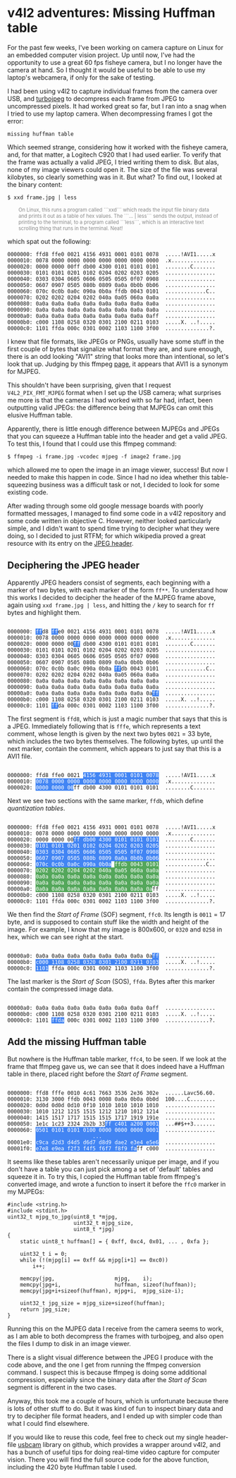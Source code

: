 v4l2 adventures: Missing Huffman table
======================================

For the past few weeks, I've been working on camera capture on Linux for an embedded computer vision project. Up until now, I've had the opportunity to use a great 60 fps fisheye camera, but I no longer have the camera at hand. So I thought it would be useful to be able to use my laptop's webcamera, if only for the sake of testing.

I had been using v4l2 to capture individual frames from the camera over USB, and [turbojpeg](http://www.libjpeg-turbo.org/) to decompress each frame from JPEG to uncompressed pixels. It had worked great so far, but I ran into a snag when I tried to use my laptop camera. When decompressing frames I got the error:
```
missing huffman table
```
Which seemed strange, considering how it worked with the fisheye camera, and, for that matter, a Logitech C920 that I had used earlier. To verify that the frame was actually a valid JPEG, I tried writing them to disk. But alas, none of my image viewers could open it. The size of the file was several kilobytes, so clearly something was in it. But what? To find out, I looked at the binary content:
```
$ xxd frame.jpg | less
```
<div style="color:#888; font-size: 80%; width: 90%; margin: 0 auto;"><p>
On Linux, this runs a program called ```xxd``` which reads the input file binary data and prints it out as a table of hex values. The ```... | less``` sends the output, instead of printing to the terminal, to a program called ```less```, which is an interactive text scrolling thing that runs in the terminal. Neat!</p>
</div>

which spat out the following:
```
0000000: ffd8 ffe0 0021 4156 4931 0001 0101 0078  .....!AVI1.....x
0000010: 0078 0000 0000 0000 0000 0000 0000 0000  .x..............
0000020: 0000 0000 00ff db00 4300 0101 0101 0101  ........C.......
0000030: 0101 0101 0201 0102 0204 0202 0203 0205  ................
0000040: 0303 0304 0605 0606 0505 0505 0f07 0908  ................
0000050: 0607 0907 0505 080b 0809 0a0a 0b0b 0b06  ................
0000060: 070c 0c0b 0a0c 090a 0b0a ffdb 0043 0101  .............C..
0000070: 0202 0202 0204 0202 040a 0a05 060a 0a0a  ................
0000080: 0a0a 0a0a 0a0a 0a0a 0a0a 0a0a 0a0a 0a0a  ................
0000090: 0a0a 0a0a 0a0a 0a0a 0a0a 0a0a 0a0a 0a0a  ................
00000a0: 0a0a 0a0a 0a0a 0a0a 0a0a 0a0a 0a0a 0aff  ................
00000b0: c000 1108 0258 0320 0301 2100 0211 0103  .....X. ..!.....
00000c0: 1101 ffda 000c 0301 0002 1103 1100 3f00  ..............?.
```

I knew that file formats, like JPEGs or PNGs, usually have some stuff in the first couple of bytes that signalize what format they are, and sure enough, there is an odd looking "AVI1" string that looks more than intentional, so let's look that up. Judging by this ffmpeg [page](https://www.ffmpeg.org/ffmpeg-bitstream-filters.html#mjpeg2jpeg), it appears that AVI1 is a synonym for MJPEG.

This shouldn't have been surprising, given that I request ```V4L2_PIX_FMT_MJPEG``` format when I set up the USB camera; what surprises me more is that the cameras I had worked with so far had, infact, been outputting valid JPEGs: the difference being that MJPEGs can omit this elusive Huffman table.

Apparently, there is little enough difference between MJPEGs and JPEGs that you can squeeze a Huffman table into the header and get a valid JPEG. To test this, I found that I could use this ffmpeg command:
```
$ ffmpeg -i frame.jpg -vcodec mjpeg -f image2 frame.jpg
```
which allowed me to open the image in an image viewer, success! But now I needed to make this happen in code. Since I had no idea whether this table-squeezing business was a difficult task or not, I decided to look for some existing code.

After wading through some old google message boards with poorly formatted messages, I managed to find some code in a v4l2 repository and some code written in objective C. However, neither looked particularly simple, and I didn't want to spend time trying to decipher what they were doing, so I decided to just RTFM; for which wikipedia proved a great resource with its entry on the [JPEG header](https://en.wikipedia.org/wiki/JPEG#Syntax_and_structure).

Deciphering the JPEG header
---------------------------

Apparently JPEG headers consist of segments, each beginning with a marker of two bytes, with each marker of the form ```ff**```. To understand how this works I decided to decipher the header of the MJPEG frame above, again using ```xxd frame.jpg | less```, and hitting the ```/``` key to search for ```ff``` bytes and highlight them.

<style>
#xxd1 { background: #4285F4; color: #fff; }
#xxd2 { background: #54A75B; color: #fff; }
</style>

<pre><code>
0000000: <span id="xxd1">ff</span>d8 <span id="xxd1">ff</span>e0 0021 4156 4931 0001 0101 0078  .....!AVI1.....x
0000010: 0078 0000 0000 0000 0000 0000 0000 0000  .x..............
0000020: 0000 0000 00<span id="xxd1">ff</span> db00 4300 0101 0101 0101  ........C.......
0000030: 0101 0101 0201 0102 0204 0202 0203 0205  ................
0000040: 0303 0304 0605 0606 0505 0505 0f07 0908  ................
0000050: 0607 0907 0505 080b 0809 0a0a 0b0b 0b06  ................
0000060: 070c 0c0b 0a0c 090a 0b0a <span id="xxd1">ff</span>db 0043 0101  .............C..
0000070: 0202 0202 0204 0202 040a 0a05 060a 0a0a  ................
0000080: 0a0a 0a0a 0a0a 0a0a 0a0a 0a0a 0a0a 0a0a  ................
0000090: 0a0a 0a0a 0a0a 0a0a 0a0a 0a0a 0a0a 0a0a  ................
00000a0: 0a0a 0a0a 0a0a 0a0a 0a0a 0a0a 0a0a 0a<span id="xxd1">ff</span>  ................
00000b0: c000 1108 0258 0320 0301 2100 0211 0103  .....X. ..!.....
00000c0: 1101 <span id="xxd1">ff</span>da 000c 0301 0002 1103 1100 3f00  ..............?.
</pre></code>

The first segment is ```ffd8```, which is just a magic number that says that this is a JPEG. Immediately following that is ```fffe```, which represents a text comment, whose length is given by the next two bytes ```0021``` = 33 byte, which includes the two bytes themselves. The following bytes, up until the next marker, contain the comment, which appears to just say that this is a AVI1 file.

<pre><code>
0000000: ffd8 ffe0 0021 <span id="xxd1">4156 4931 0001 0101 0078</span>  .....!AVI1.....x
0000010: <span id="xxd1">0078 0000 0000 0000 0000 0000 0000 0000</span>  .x..............
0000020: <span id="xxd1">0000 0000 00</span>ff db00 4300 0101 0101 0101  ........C.......
</pre></code>

Next we see two sections with the same marker, ```ffdb```, which define *quantization tables*.

<pre><code>
0000000: ffd8 ffe0 0021 4156 4931 0001 0101 0078  .....!AVI1.....x
0000010: 0078 0000 0000 0000 0000 0000 0000 0000  .x..............
0000020: 0000 0000 00<span id="xxd1">ff db00 4300 0101 0101 0101</span>  ........C.......
0000030: <span id="xxd1">0101 0101 0201 0102 0204 0202 0203 0205</span>  ................
0000040: <span id="xxd1">0303 0304 0605 0606 0505 0505 0f07 0908</span>  ................
0000050: <span id="xxd1">0607 0907 0505 080b 0809 0a0a 0b0b 0b06</span>  ................
0000060: <span id="xxd1">070c 0c0b 0a0c 090a 0b0a</span> <span id="xxd2">ffdb 0043 0101</span>  .............C..
0000070: <span id="xxd2">0202 0202 0204 0202 040a 0a05 060a 0a0a</span>  ................
0000080: <span id="xxd2">0a0a 0a0a 0a0a 0a0a 0a0a 0a0a 0a0a 0a0a</span>  ................
0000090: <span id="xxd2">0a0a 0a0a 0a0a 0a0a 0a0a 0a0a 0a0a 0a0a</span>  ................
00000a0: <span id="xxd2">0a0a 0a0a 0a0a 0a0a 0a0a 0a0a 0a0a 0a</span>ff  ................
00000b0: c000 1108 0258 0320 0301 2100 0211 0103  .....X. ..!.....
00000c0: 1101 ffda 000c 0301 0002 1103 1100 3f00  ..............?.
</pre></code>

We then find the *Start of Frame* (SOF) segment, ```ffc0```. Its length is ```0011``` = 17 byte, and is supposed to contain stuff like the width and height of the image. For example, I know that my image is 800x600, or ```0320``` and ```0258``` in hex, which we can see right at the start.

<pre><code>
00000a0: 0a0a 0a0a 0a0a 0a0a 0a0a 0a0a 0a0a 0a<span id="xxd1">ff</span>  ................
00000b0: <span id="xxd1">c000 1108 0258 0320 0301 2100 0211 0103</span>  .....X. ..!.....
00000c0: <span id="xxd1">1101</span> ffda 000c 0301 0002 1103 1100 3f00  ..............?.
</pre></code>

The last marker is the *Start of Scan* (SOS), ```ffda```. Bytes after this marker contain the compressed image data.

<pre><code>
00000a0: 0a0a 0a0a 0a0a 0a0a 0a0a 0a0a 0a0a 0aff  ................
00000b0: c000 1108 0258 0320 0301 2100 0211 0103  .....X. ..!.....
00000c0: 1101 <span id="xxd1">ffda</span> 000c 0301 0002 1103 1100 3f00  ..............?.
</pre></code>

Add the missing Huffman table
-----------------------------
But nowhere is the Huffman table marker, ```ffc4```, to be seen. If we look at the frame that ffmpeg gave us, we can see that it does indeed have a Huffman table in there, placed right before the *Start of Frame* segment.

<pre><code>
0000000: ffd8 fffe 0010 4c61 7663 3536 2e36 302e  ......Lavc56.60.
0000010: 3130 3000 ffdb 0043 0008 0a0a 0b0a 0b0d  100....C........
0000020: 0d0d 0d0d 0d10 0f10 1010 1010 1010 1010  ................
0000030: 1010 1212 1215 1515 1212 1210 1012 1214  ................
0000040: 1415 1517 1717 1515 1515 1717 1919 191e  ................
0000050: 1e1c 1c23 2324 2b2b 33<span id="xxd1">ff c401 a200 0001</span>  ...##$++3.......
0000060: <span id="xxd1">0501 0101 0101 0100 0000 0000 0000 0001</span>  ................
         <span id="xxd1">                  ...                  </span>
00001e0: <span id="xxd1">c9ca d2d3 d4d5 d6d7 d8d9 dae2 e3e4 e5e6</span>  ................
00001f0: <span id="xxd1">e7e8 e9ea f2f3 f4f5 f6f7 f8f9 fa</span>ff c000  ................
</pre></code>

It seems like these tables aren't necessarily unique per image, and if you don't have a table you can just pick among a set of 'default' tables and squeeze it in. To try this, I copied the Huffman table from ffmpeg's converted image, and wrote a function to insert it before the ```ffc0``` marker in my MJPEGs:

```
#include <string.h>
#include <stdint.h>
uint32_t mjpg_to_jpg(uint8_t *mjpg,
                     uint32_t mjpg_size,
                     uint8_t *jpg)
{
    static uint8_t huffman[] = { 0xff, 0xc4, 0x01, ... , 0xfa };

    uint32_t i = 0;
    while (!(mjpg[i] == 0xff && mjpg[i+1] == 0xc0))
        i++;

    memcpy(jpg,                   mjpg,    i);
    memcpy(jpg+i,                 huffman, sizeof(huffman));
    memcpy(jpg+i+sizeof(huffman), mjpg+i,  mjpg_size-i);

    uint32_t jpg_size = mjpg_size+sizeof(huffman);
    return jpg_size;
}
```

Running this on the MJPEG data I receive from the camera seems to work, as I am able to both decompress the frames with turbojpeg, and also open the files I dump to disk in an image viewer.

There is a slight visual difference between the JPEG I produce with the code above, and the one I get from running the ffmpeg conversion command. I suspect this is because ffmpeg is doing some additional compression, especially since the binary data after the *Start of Scan* segment is different in the two cases.

Anyway, this took me a couple of hours, which is unfortunate because there is lots of other stuff to do. But it was kind of fun to inspect binary data and try to decipher file format headers, and I ended up with simpler code than what I could find elsewhere.

If you would like to reuse this code, feel free to check out my single header-file [usbcam](https://github.com/lightbits/usbcam) library on github, which provides a wrapper around v4l2, and has a bunch of useful tips for doing real-time video capture for computer vision. There you will find the full source code for the above function, including the 420 byte Huffman table I used.
